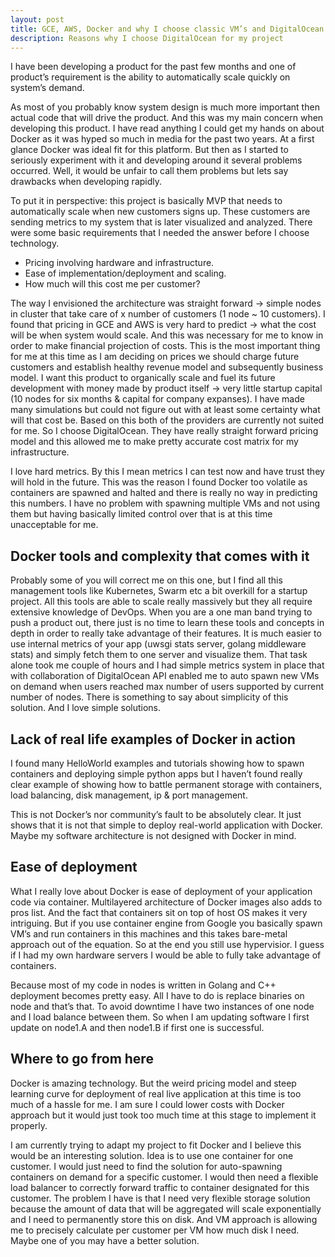 ```yaml
---
layout: post
title: GCE, AWS, Docker and why I choose classic VM’s and DigitalOcean for my current project
description: Reasons why I choose DigitalOcean for my project
---
```


I have been developing a product for the past few months and one of product’s requirement is the ability to automatically scale quickly on system’s demand.

As most of you probably know system design is much more important then actual code that will drive the product. And this was my main concern when developing this product. I have read anything I could get my hands on about Docker as it was hyped so much in media for the past two years. At a first glance Docker was ideal fit for this platform. But then as I started to seriously experiment with it and developing around it several problems occurred. Well, it would be unfair to call them problems but lets say drawbacks when developing rapidly.

To put it in perspective: this project is basically MVP that needs to automatically scale when new customers signs up. These customers are sending metrics to my system that is later visualized and analyzed. There were some basic requirements that I needed the answer before I choose technology.

- Pricing involving hardware and infrastructure.
- Ease of implementation/deployment and scaling.
- How much will this cost me per customer?

The way I envisioned the architecture was straight forward → simple nodes in cluster that take care of x number of customers (1 node ~ 10 customers). I found that pricing in GCE and AWS is very hard to predict → what the cost will be when system would scale. And this was necessary for me to know in order to make financial projection of costs. This is the most important thing for me at this time as I am deciding on prices we should charge future customers and establish healthy revenue model and subsequently business model. I want this product to organically scale and fuel its future development with money made by product itself → very little startup capital (10 nodes for six months & capital for company expanses). I have made many simulations but could not figure out with at least some certainty what will that cost be. Based on this both of the providers are currently not suited for me. So I choose DigitalOcean. They have really straight forward pricing model and this allowed me to make pretty accurate cost matrix for my infrastructure.

I love hard metrics. By this I mean metrics I can test now and have trust they will hold in the future. This was the reason I found Docker too volatile as containers are spawned and halted and there is really no way in predicting this numbers. I have no problem with spawning multiple VMs and not using them but having basically limited control over that is at this time unacceptable for me.

## Docker tools and complexity that comes with it

Probably some of you will correct me on this one, but I find all this management tools like Kubernetes, Swarm etc a bit overkill for a startup project. All this tools are able to scale really massively but they all require extensive knowledge of DevOps. When you are a one man band trying to push a product out, there just is no time to learn these tools and concepts in depth in order to really take advantage of their features. It is much easier to use internal metrics of your app (uwsgi stats server, golang middleware stats) and simply fetch them to one server and visualize them. That task alone took me couple of hours and I had simple metrics system in place that with collaboration of DigitalOcean API enabled me to auto spawn new VMs on demand when users reached max number of users supported by current number of nodes. There is something to say about simplicity of this solution. And I love simple solutions.

## Lack of real life examples of Docker in action

I found many HelloWorld examples and tutorials showing how to spawn containers and deploying simple python apps but I haven’t found really clear example of showing how to battle permanent storage with containers, load balancing, disk management, ip & port management.

This is not Docker’s nor community’s fault to be absolutely clear. It just shows that it is not that simple to deploy real-world application with Docker. Maybe my software architecture is not designed with Docker in mind.

## Ease of deployment

What I really love about Docker is ease of deployment of your application code via container. Multilayered architecture of Docker images also adds to pros list. And the fact that containers sit on top of host OS makes it very intriguing. But if you use container engine from Google you basically spawn VM’s and run containers in this machines and this takes bare-metal approach out of the equation. So at the end you still use hypervisior. I guess if I had my own hardware servers I would be able to fully take advantage of containers.

Because most of my code in nodes is written in Golang and C++ deployment becomes pretty easy. All I have to do is replace binaries on node and that’s that. To avoid downtime I have two instances of one node and I load balance between them. So when I am updating software I first update on node1.A and then node1.B if first one is successful.

## Where to go from here

Docker is amazing technology. But the weird pricing model and steep learning curve for deployment of real live application at this time is too much of a hassle for me. I am sure I could lower costs with Docker approach but it would just took too much time at this stage to implement it properly.

I am currently trying to adapt my project to fit Docker and I believe this would be an interesting solution. Idea is to use one container for one customer. I would just need to find the solution for auto-spawning containers on demand for a specific customer. I would then need a flexible load balancer to correctly forward traffic to container designated for this customer. The problem I have is that I need very flexible storage solution because the amount of data that will be aggregated will scale exponentially and I need to permanently store this on disk. And VM approach is allowing me to precisely calculate per customer per VM how much disk I need. Maybe one of you may have a better solution.

